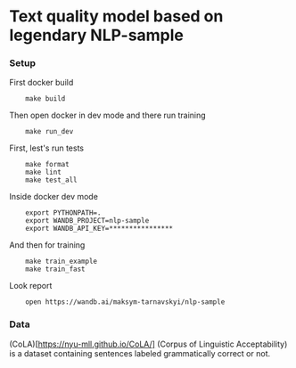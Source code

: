 # Text quality model based on legendary NLP-sample

### Setup

First docker build
```
    make build
```

Then open docker in dev mode and there run training
```
    make run_dev
```

First, lest's run tests
```
    make format
    make lint
    make test_all
```


Inside docker dev mode
```
    export PYTHONPATH=.
    export WANDB_PROJECT=nlp-sample
    export WANDB_API_KEY=****************
```
And then for training
```
    make train_example
    make train_fast
```

Look report
```
    open https://wandb.ai/maksym-tarnavskyi/nlp-sample
```

### Data
(CoLA)[https://nyu-mll.github.io/CoLA/] (Corpus of Linguistic Acceptability) is a dataset containing sentences labeled grammatically correct or not.

